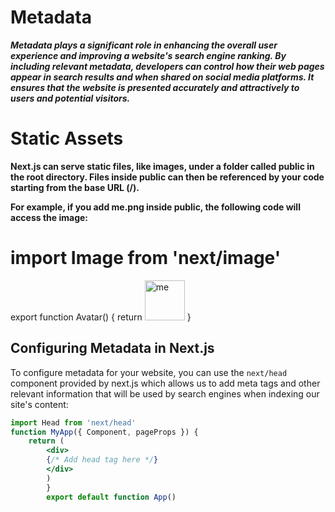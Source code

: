# Metadata

***Metadata plays a significant role in enhancing the overall user experience and improving a website's search engine ranking. By including relevant metadata, developers can control how their web pages appear in search results and when shared on social media platforms. It ensures that the website is presented accurately and attractively to users and potential visitors.***


# Static Assets
**Next.js can serve static files, like images, under a folder called public in the root directory. Files inside public can then be referenced by your code starting from the base URL (/).**

**For example, if you add me.png inside public, the following code will access the image:**

# import Image from 'next/image'
 
export function Avatar() {
  return <Image src="/me.png" alt="me" width="64" height="64" />
}




## Configuring Metadata in Next.js
To configure metadata for your website, you can use the `next/head` component provided
by next.js which allows us to add meta tags and other relevant information that will be used by
search engines when indexing our site's content:
```jsx
import Head from 'next/head'
function MyApp({ Component, pageProps }) {
    return (
        <div>
        {/* Add head tag here */}
        </div>
        )
        }
        export default function App()
 